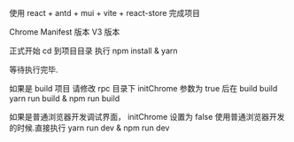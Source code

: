 使用 react + antd + mui + vite + react-store 完成项目

Chrome Manifest 版本 V3 版本

正式开始 cd 到项目目录 执行 npm install & yarn

等待执行完毕.

如果是 build 项目 请修改 rpc 目录下 initChrome 参数为 true 后在 build
build yarn run build & npm run build

如果是普通浏览器开发调试界面， initChrome 设置为 false
使用普通浏览器开发的时候.直接执行 yarn run dev & npm run dev
